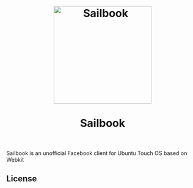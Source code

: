 
<h1 align="center">
  <br>
  <img src="https://github.com/Ruditimmermans/Sailbook/blob/master/sailbook.png" width="256px" alt="Sailbook">
  <br>
  <br>
  Sailbook
  <br>
  <br>
</h1>

Sailbook is an unofficial Facebook client for Ubuntu Touch OS based on Webkit

## License
